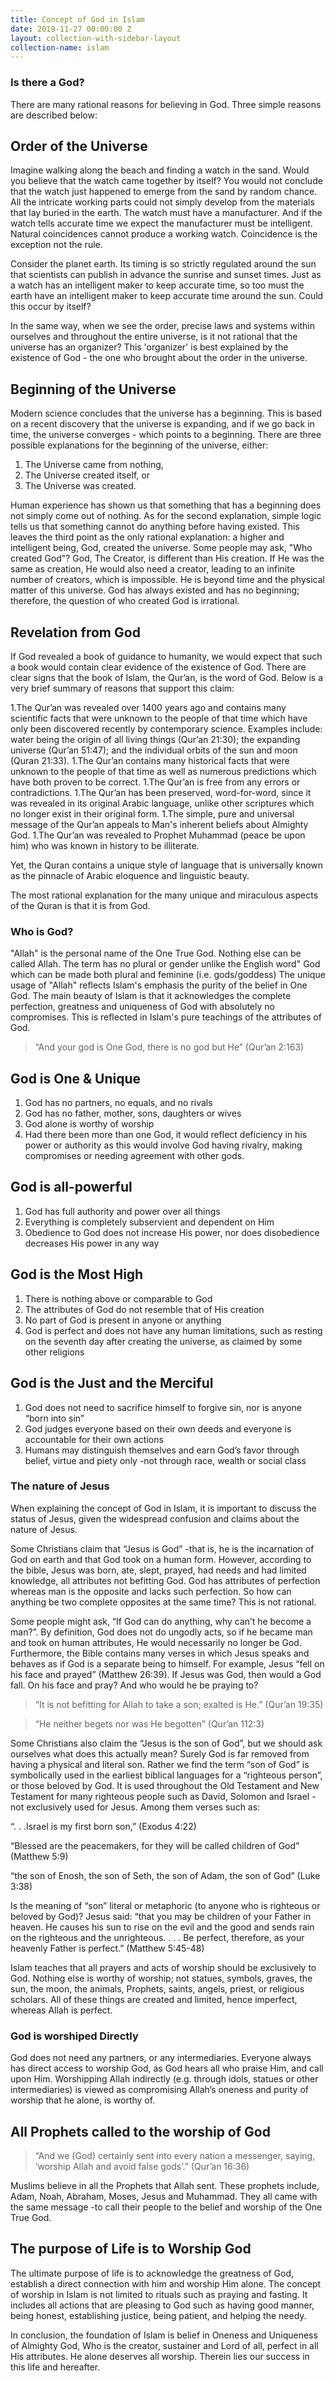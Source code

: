 ```yaml
---
title: Concept of God in Islam
date: 2019-11-27 00:00:00 Z
layout: collection-with-sidebar-layout
collection-name: islam
---
```


### Is there a God?

There are many rational reasons for believing in God. Three simple reasons are described below:

## Order of the Universe

Imagine walking along the beach and finding a watch in the sand. Would you believe that the watch came together by itself? You would not conclude that the watch just happened to emerge from the sand by random chance. All the intricate working parts could not simply develop from the materials that lay buried in the earth. The watch must have a manufacturer. And if the watch tells accurate time we expect the manufacturer must be intelligent. Natural coincidences cannot produce a working watch. Coincidence is the exception not the rule.  

Consider the planet earth. Its timing is so strictly regulated around the sun that scientists can publish in advance the sunrise and sunset times. Just as a watch has an intelligent maker to keep accurate time, so too must the earth have an intelligent maker to keep accurate time around the sun. Could this occur by itself?  

In the same way, when we see the order, precise laws and systems within ourselves and throughout the entire universe, is it not rational that the universe has an organizer? This 'organizer' is best explained by the existence of God - the one who brought about the order in the universe.  

## Beginning of the Universe

Modern science concludes that the universe has a beginning. This is based on a recent discovery that the universe is expanding, and if we go back in time, the universe converges - which points to a beginning. There are three possible explanations for the beginning of the universe, either:  

1. The Universe came from nothing,
1. The Universe created itself, or
1. The Universe was created.

Human experience has shown us that something that has a beginning does not simply come out of nothing. As for the second explanation, simple logic tells us that something cannot do anything before having existed. 
This leaves the third point as the only rational explanation: a higher and intelligent being, God, created the universe. Some people may ask, "Who created God"? God, The Creator, is different than His creation. If He was the same as creation, He would also need a creator, leading to an infinite number of creators, which is impossible. He is beyond time and the physical matter of this universe. God has always existed and has no beginning; therefore, the question of who created God is irrational.  

## Revelation from God
 
If God revealed a book of guidance to humanity, we would expect that such a book would contain clear evidence of the existence of God. There are clear signs that the book of Islam, the Qur’an, is the word of God. Below is a very brief summary of reasons that support this claim:  

1.The Qur’an was revealed over 1400 years ago and contains many scientific facts that were unknown to the people of that time which have only been discovered recently by contemporary science. Examples include: water being the origin of all living things (Qur’an 21:30); the expanding universe (Qur’an 51:47); and the individual orbits of the sun and moon (Quran 21:33).
1.The Qur’an contains many historical facts that were unknown to the people of that time as well as numerous predictions which have both proven to be correct.
1.The Qur’an is free from any errors or contradictions.
1.The Qur’an has been preserved, word-for-word, since it was revealed in its original Arabic language, unlike other scriptures which no longer exist in their original form.
1.The simple, pure and universal message of the Qur’an appeals to Man's inherent beliefs about Almighty God.
1.The Qur’an was revealed to Prophet Muhammad (peace be upon him) who was known in history to be illiterate.

Yet, the Quran contains a unique style of language that is universally known as the pinnacle of Arabic eloquence and linguistic beauty.  

The most rational explanation for the many unique and miraculous aspects of the Quran is that it is from God.

### Who is God?

"Allah" is the personal name of the One True God. Nothing else can be called Allah. The term has no plural or gender unlike the English word" God which can be made both plural and feminine (i.e. gods/goddess) The unique usage of "Allah" reflects Islam's emphasis the purity of the belief in One God. The main beauty of Islam is that it acknowledges the complete perfection, greatness and uniqueness of God with absolutely no compromises. This is reflected in Islam's pure teachings of the attributes of God.  

>“And your god is One God, there is no god but He” (Qur’an 2:163)  

## God is One & Unique 
1. God has no partners, no equals, and no rivals
1. God has no father, mother, sons, daughters or wives
1. God alone is worthy of worship
1. Had there been more than one God, it would reflect deficiency in his power or authority as this would involve God having rivalry, making compromises or needing agreement with other gods.

## God is all-powerful
1. God has full authority and power over all things
1. Everything is completely subservient and dependent on Him
1. Obedience to God does not increase His power, nor does disobedience decreases His power in any way

## God is the Most High
1. There is nothing above or comparable to God
1. The attributes of God do not resemble that of His creation
1. No part of God is present in anyone or anything
1. God is perfect and does not have any human limitations, such as resting on the seventh day after creating the universe, as claimed by some other religions

## God is the Just and the Merciful
1. God does not need to sacrifice himself to forgive sin, nor is anyone “born into sin”
1. God judges everyone based on their own deeds and everyone is accountable for their own actions
1. Humans may distinguish themselves and earn God’s favor through belief, virtue and piety only -not through race, wealth or social class

### The nature of Jesus
When explaining the concept of God in Islam, it is important to discuss the status of Jesus, given the widespread confusion and claims about the nature of Jesus.  

Some Christians claim that “Jesus is God” -that is, he is the incarnation of God on earth and that God took on a human form. However, according to the bible, Jesus was born, ate, slept, prayed, had needs and had limited knowledge, all attributes not befitting God. God has attributes of perfection whereas man is the opposite and lacks such perfection. So how can anything be two complete opposites at the same time? This is not rational.  

Some people might ask, “If God can do anything, why can’t he become a man?”. By definition, God does not do ungodly acts, so if he became man and took on human attributes, He would necessarily no longer be God. Furthermore, the Bible contains many verses in which Jesus speaks and behaves as if God is a separate being to himself. For example, Jesus “fell on his face and prayed” (Matthew 26:39). If Jesus was God, then would a God fall. On his face and pray?  And who would he be praying to?  

>“It is not befitting for Allah to take a son; exalted is He.” (Qur’an 19:35)

>“He neither begets nor was He begotten” (Qur’an 112:3)

Some Christians also claim the “Jesus is the son of God”, but we should ask ourselves what does this actually mean?  Surely God is far removed from having a physical and literal son. Rather we find the term “son of God” is symbolically used in the earliest biblical languages for a “righteous person”, or those beloved by God. It is used throughout the Old Testament and New Testament for many righteous people such as David, Solomon and Israel -not exclusively used for Jesus. Among them verses such as:

“. . .Israel is my first born son,” (Exodus 4:22)  

“Blessed are the peacemakers, for they will be called children of God” (Matthew 5:9)  

“the son of Enosh, the son of Seth, the son of Adam, the son of God” (Luke 3:38)  

Is the meaning of “son” literal or metaphoric (to anyone who is righteous or beloved by God)? Jesus said: “that you may be children of your Father in heaven. He causes his sun to rise on the evil and the good and sends rain on the righteous and the unrighteous. . . .  Be perfect, therefore, as your heavenly Father is perfect.” (Matthew 5:45-48)  

Islam teaches that all prayers and acts of worship should be exclusively to God. Nothing else is worthy of worship; not statues, symbols, graves, the sun, the moon, the animals, Prophets, saints, angels, priest, or religious scholars. All of these things are created and limited, hence imperfect, whereas Allah is perfect.  
### **God** is worshiped Directly
God does not need any partners, or any intermediaries. Everyone always has direct access to worship God, as God hears all who praise Him, and call upon Him. Worshipping Allah indirectly (e.g. through idols, statues or other intermediaries) is viewed as compromising Allah’s oneness and purity of worship that he alone, is worthy of.  

## All Prophets called to the worship of God
>“And we (God) certainly sent into every nation a messenger, saying, ‘worship Allah and avoid false gods’.” (Qur’an 16:36)  

Muslims believe in all the Prophets that Allah sent. These prophets include, Adam, Noah, Abraham, Moses, Jesus and Muhammad. They all came with the same message -to call their people to the belief and worship of the One True God.  

## The purpose of Life is to Worship God
The ultimate purpose of life is to acknowledge the greatness of God, establish a direct connection with him and worship Him alone. The concept of worship in Islam is not limited to rituals such as praying and fasting. It includes all actions that are pleasing to God such as having good manner, being honest, establishing justice, being patient, and helping the needy.  

In conclusion, the foundation of Islam is belief in Oneness and Uniqueness of Almighty God, Who is the creator, sustainer and Lord of all, perfect in all His attributes. He alone deserves all worship. Therein lies our success in this life and hereafter.
